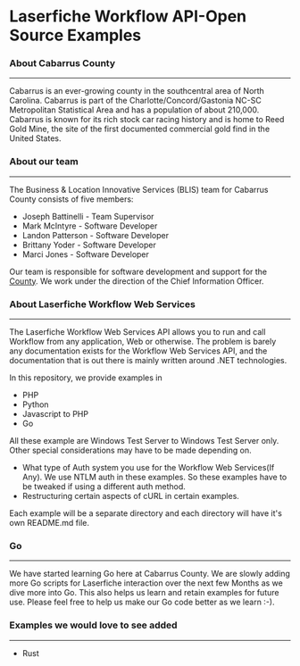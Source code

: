 # Laserfiche Workflow API-Open Source Examples

### About Cabarrus County
---
Cabarrus is an ever-growing county in the southcentral area of North Carolina. Cabarrus is part of the Charlotte/Concord/Gastonia NC-SC Metropolitan Statistical Area and has a population of about 210,000. Cabarrus is known for its rich stock car racing history and is home to Reed Gold Mine, the site of the first documented commercial gold find in the United States.

### About our team
---
The Business & Location Innovative Services (BLIS) team for Cabarrus County consists of five members:

+ Joseph Battinelli - Team Supervisor
+ Mark McIntyre - Software Developer
+ Landon Patterson - Software Developer
+ Brittany Yoder - Software Developer
+ Marci Jones - Software Developer

Our team is responsible for software development and support for the [County](https://www.cabarruscounty.us/departments/information-technology). We work under the direction of the Chief Information Officer.

### About Laserfiche Workflow Web Services
---

The Laserfiche Workflow Web Services API allows you to run and call Workflow from any application, Web or otherwise. The problem is barely any documentation exists for the Workflow Web Services API, and the documentation that is out there is mainly written around .NET technologies.

In this repository, we provide examples in

+ PHP
+ Python
+ Javascript to PHP
+ Go

All these example are Windows Test Server to Windows Test Server only. Other special considerations may have to be made depending on.

+ What type of Auth system you use for the Workflow Web Services(If Any). We use NTLM auth in these examples. So these examples have to be tweaked if using a different auth method.
+ Restructuring certain aspects of cURL in certain examples.


Each example will be a separate directory and each directory will have it's own README.md file.

### Go
---
We have started learning Go here at Cabarrus County. We are slowly adding more Go scripts for Laserfiche interaction over the next few Months as we dive more into Go. This also helps us learn and retain examples for future use. Please feel free to help us make our Go code better as we learn :-).

### Examples we would love to see added
---

+ Rust
